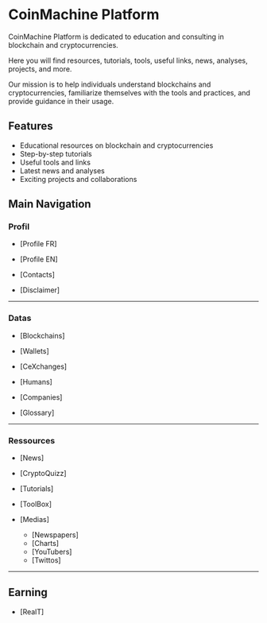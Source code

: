 # CoinMachine Platform

CoinMachine Platform is dedicated to education and consulting in blockchain and cryptocurrencies.

Here you will find resources, tutorials, tools, useful links, news, analyses, projects, and more.

Our mission is to help individuals understand blockchains and cryptocurrencies, familiarize themselves with the tools and practices, and provide guidance in their usage.

## Features

- Educational resources on blockchain and cryptocurrencies
- Step-by-step tutorials
- Useful tools and links
- Latest news and analyses
- Exciting projects and collaborations

## Main Navigation

### Profil

- [Profile FR]
- [Profile EN]

- [Contacts]
- [Disclaimer]

- ---

### Datas

- [Blockchains]
- [Wallets]

- [CeXchanges]
- [Humans]
- [Companies]

- [Glossary]

<!-- Protocols -->
- ---

### Ressources

- [News]

- [CryptoQuizz]
- [Tutorials]
- [ToolBox]

- [Medias]
  - [Newspapers]
  - [Charts]
  - [YouTubers]
  - [Twittos]

- ---

## Earning

- [RealT]
